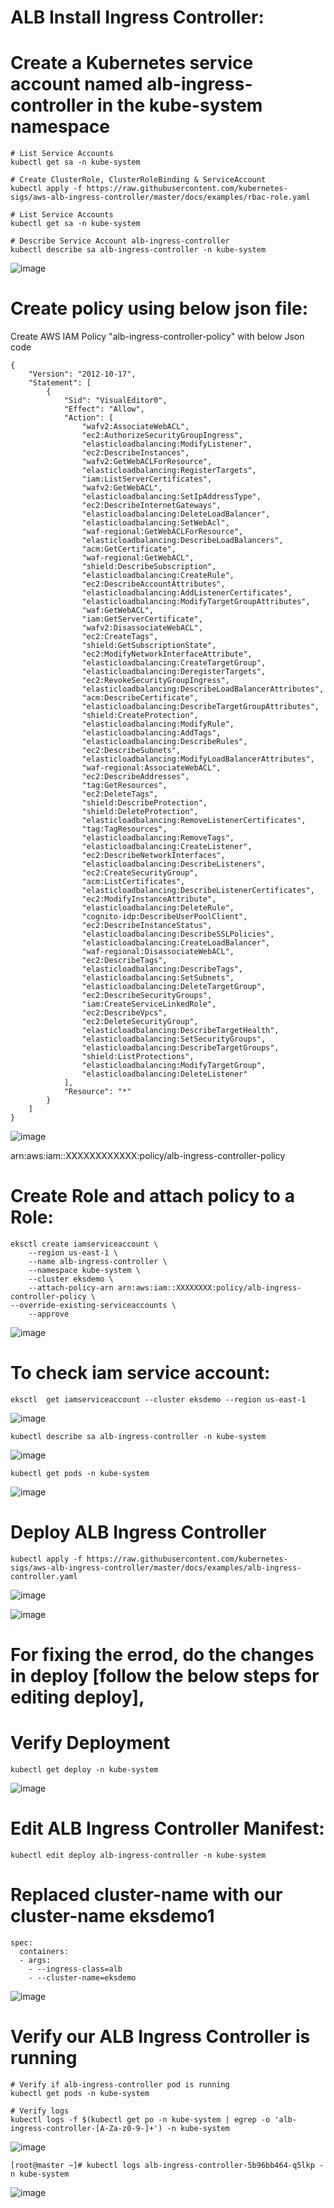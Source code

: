 # ALB Install Ingress Controller:

# Create a Kubernetes service account named alb-ingress-controller in the kube-system namespace
	# List Service Accounts
	kubectl get sa -n kube-system
	
	# Create ClusterRole, ClusterRoleBinding & ServiceAccount
	kubectl apply -f https://raw.githubusercontent.com/kubernetes-sigs/aws-alb-ingress-controller/master/docs/examples/rbac-role.yaml
	
	# List Service Accounts
	kubectl get sa -n kube-system
  
	# Describe Service Account alb-ingress-controller 
	kubectl describe sa alb-ingress-controller -n kube-system
	
![image](https://user-images.githubusercontent.com/54719289/113128672-f7894580-9211-11eb-894e-0e2271fe3adc.png)

# Create policy using below json file:
Create AWS IAM Policy "alb-ingress-controller-policy" with below Json code

    {
        "Version": "2012-10-17",
        "Statement": [
            {
                "Sid": "VisualEditor0",
                "Effect": "Allow",
                "Action": [
                    "wafv2:AssociateWebACL",
                    "ec2:AuthorizeSecurityGroupIngress",
                    "elasticloadbalancing:ModifyListener",
                    "ec2:DescribeInstances",
                    "wafv2:GetWebACLForResource",
                    "elasticloadbalancing:RegisterTargets",
                    "iam:ListServerCertificates",
                    "wafv2:GetWebACL",
                    "elasticloadbalancing:SetIpAddressType",
                    "ec2:DescribeInternetGateways",
                    "elasticloadbalancing:DeleteLoadBalancer",
                    "elasticloadbalancing:SetWebAcl",
                    "waf-regional:GetWebACLForResource",
                    "elasticloadbalancing:DescribeLoadBalancers",
                    "acm:GetCertificate",
                    "waf-regional:GetWebACL",
                    "shield:DescribeSubscription",
                    "elasticloadbalancing:CreateRule",
                    "ec2:DescribeAccountAttributes",
                    "elasticloadbalancing:AddListenerCertificates",
                    "elasticloadbalancing:ModifyTargetGroupAttributes",
                    "waf:GetWebACL",
                    "iam:GetServerCertificate",
                    "wafv2:DisassociateWebACL",
                    "ec2:CreateTags",
                    "shield:GetSubscriptionState",
                    "ec2:ModifyNetworkInterfaceAttribute",
                    "elasticloadbalancing:CreateTargetGroup",
                    "elasticloadbalancing:DeregisterTargets",
                    "ec2:RevokeSecurityGroupIngress",
                    "elasticloadbalancing:DescribeLoadBalancerAttributes",
                    "acm:DescribeCertificate",
                    "elasticloadbalancing:DescribeTargetGroupAttributes",
                    "shield:CreateProtection",
                    "elasticloadbalancing:ModifyRule",
                    "elasticloadbalancing:AddTags",
                    "elasticloadbalancing:DescribeRules",
                    "ec2:DescribeSubnets",
                    "elasticloadbalancing:ModifyLoadBalancerAttributes",
                    "waf-regional:AssociateWebACL",
                    "ec2:DescribeAddresses",
                    "tag:GetResources",
                    "ec2:DeleteTags",
                    "shield:DescribeProtection",
                    "shield:DeleteProtection",
                    "elasticloadbalancing:RemoveListenerCertificates",
                    "tag:TagResources",
                    "elasticloadbalancing:RemoveTags",
                    "elasticloadbalancing:CreateListener",
                    "ec2:DescribeNetworkInterfaces",
                    "elasticloadbalancing:DescribeListeners",
                    "ec2:CreateSecurityGroup",
                    "acm:ListCertificates",
                    "elasticloadbalancing:DescribeListenerCertificates",
                    "ec2:ModifyInstanceAttribute",
                    "elasticloadbalancing:DeleteRule",
                    "cognito-idp:DescribeUserPoolClient",
                    "ec2:DescribeInstanceStatus",
                    "elasticloadbalancing:DescribeSSLPolicies",
                    "elasticloadbalancing:CreateLoadBalancer",
                    "waf-regional:DisassociateWebACL",
                    "ec2:DescribeTags",
                    "elasticloadbalancing:DescribeTags",
                    "elasticloadbalancing:SetSubnets",
                    "elasticloadbalancing:DeleteTargetGroup",
                    "ec2:DescribeSecurityGroups",
                    "iam:CreateServiceLinkedRole",
                    "ec2:DescribeVpcs",
                    "ec2:DeleteSecurityGroup",
                    "elasticloadbalancing:DescribeTargetHealth",
                    "elasticloadbalancing:SetSecurityGroups",
                    "elasticloadbalancing:DescribeTargetGroups",
                    "shield:ListProtections",
                    "elasticloadbalancing:ModifyTargetGroup",
                    "elasticloadbalancing:DeleteListener"
                ],
                "Resource": "*"
            }
        ]
    }
	
![image](https://user-images.githubusercontent.com/54719289/113129192-85653080-9212-11eb-8925-fcb44b2065bd.png)

arn:aws:iam::XXXXXXXXXXXX:policy/alb-ingress-controller-policy

# Create Role and attach policy to a Role:
    eksctl create iamserviceaccount \
        --region us-east-1 \
        --name alb-ingress-controller \
        --namespace kube-system \
        --cluster eksdemo \
        --attach-policy-arn arn:aws:iam::XXXXXXXX:policy/alb-ingress-controller-policy \
	--override-existing-serviceaccounts \
        --approve
	
![image](https://user-images.githubusercontent.com/54719289/113129998-75018580-9213-11eb-9caa-e02f95f03b37.png)

# To check iam service account:
	eksctl  get iamserviceaccount --cluster eksdemo --region us-east-1
![image](https://user-images.githubusercontent.com/54719289/113130045-83e83800-9213-11eb-86a7-44cc9b642c56.png)

	kubectl describe sa alb-ingress-controller -n kube-system
	
![image](https://user-images.githubusercontent.com/54719289/113130208-b6923080-9213-11eb-9246-ca9d9714936b.png)

	kubectl get pods -n kube-system

![image](https://user-images.githubusercontent.com/54719289/113132100-eb9f8280-9215-11eb-9f05-096f7cb81377.png)

# Deploy ALB Ingress Controller
	kubectl apply -f https://raw.githubusercontent.com/kubernetes-sigs/aws-alb-ingress-controller/master/docs/examples/alb-ingress-controller.yaml
	
![image](https://user-images.githubusercontent.com/54719289/113132637-a465c180-9216-11eb-872b-264044700f0c.png)

![image](https://user-images.githubusercontent.com/54719289/113132755-ca8b6180-9216-11eb-816e-9a574592d81c.png)

# For fixing the errod, do the changes in deploy [follow the below steps for editing deploy],
# Verify Deployment
	kubectl get deploy -n kube-system
	
![image](https://user-images.githubusercontent.com/54719289/113133078-31a91600-9217-11eb-9a0e-f47af866e2de.png)

# Edit ALB Ingress Controller Manifest:
	kubectl edit deploy alb-ingress-controller -n kube-system
# Replaced cluster-name with our cluster-name eksdemo1
    spec:
      containers:
      - args:
        - --ingress-class=alb
        - --cluster-name=eksdemo
  ![image](https://user-images.githubusercontent.com/54719289/113133319-6cab4980-9217-11eb-8aa1-f6d494a43898.png)

# Verify our ALB Ingress Controller is running
	# Verify if alb-ingress-controller pod is running
	kubectl get pods -n kube-system
  
	# Verify logs
	kubectl logs -f $(kubectl get po -n kube-system | egrep -o 'alb-ingress-controller-[A-Za-z0-9-]+') -n kube-system
![image](https://user-images.githubusercontent.com/54719289/113133462-95334380-9217-11eb-8b66-e93e003b32cf.png)

	[root@master ~]# kubectl logs alb-ingress-controller-5b96bb464-q5lkp -n kube-system

![image](https://user-images.githubusercontent.com/54719289/113133722-e0e5ed00-9217-11eb-8c8a-5a56de0f457f.png)

